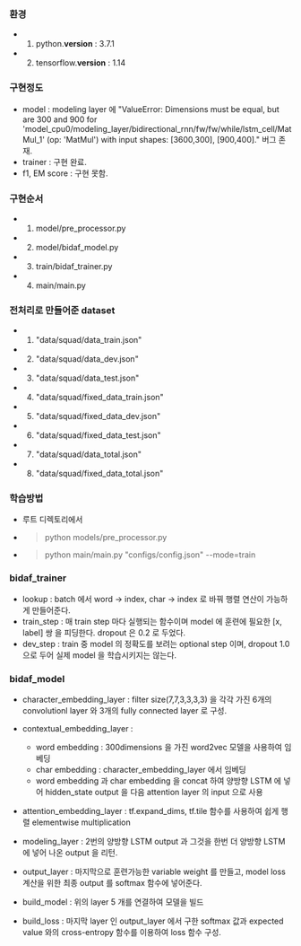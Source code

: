 ### 환경
- 1. python.__version__ : 3.7.1
- 2. tensorflow.__version__ : 1.14

### 구현정도
- model : modeling layer 에 "ValueError: Dimensions must be equal, but are 300 and 900 for 'model_cpu0/modeling_layer/bidirectional_rnn/fw/fw/while/lstm_cell/MatMul_1' (op: 'MatMul') with input shapes: [3600,300], [900,400]." 버그 존재.
- trainer : 구현 완료.
- f1, EM score : 구현 못함.

### 구현순서
- 1. model/pre_processor.py
- 2. model/bidaf_model.py
- 3. train/bidaf_trainer.py
- 4. main/main.py

### 전처리로 만들어준 dataset
- 1. "data/squad/data_train.json"
- 2. "data/squad/data_dev.json"
- 3. "data/squad/data_test.json"
- 4. "data/squad/fixed_data_train.json"
- 5. "data/squad/fixed_data_dev.json"
- 6. "data/squad/fixed_data_test.json"
- 7. "data/squad/data_total.json"
- 8. "data/squad/fixed_data_total.json"

### 학습방법
- 루트 디렉토리에서
- > python models/pre_processor.py
- > python main/main.py "configs/config.json" --mode=train

### bidaf_trainer
- lookup : batch 에서 word -> index, char -> index 로 바꿔 행렬 연산이 가능하게 만들어준다.
- train_step : 매 train step 마다 실행되는 함수이며 model 에 훈련에 필요한 [x, label] 쌍 을 피딩한다. dropout 은 0.2 로 두었다.
- dev_step : train 중 model 의 정확도를 보려는 optional step 이며, dropout 1.0 으로 두어 실제 model 을 학습시키지는 않는다.

### bidaf_model
- character_embedding_layer : filter size(7,7,3,3,3,3) 을 각각 가진 6개의 convolutionl layer 와 3개의 fully connected layer 로 구성.

- contextual_embedding_layer :
  - word embedding : 300dimensions 을 가진 word2vec 모델을 사용하여 임베딩
  - char embedding : character_embedding_layer 에서 임베딩
  - word embedding 과 char embedding 을 concat 하여 양방향 LSTM 에 넣어 hidden_state output 을 다음 attention layer 의 input 으로 사용

- attention_embedding_layer : tf.expand_dims, tf.tile 함수를 사용하여 쉽게 행렬 elementwise multiplication

- modeling_layer : 2번의 양방향 LSTM output 과 그것을 한번 더 양방향 LSTM 에 넣어 나온 output 을 리턴.

- output_layer : 마지막으로 훈련가능한 variable weight 를 만들고, model loss 계산을 위한 최종 output 를 softmax 함수에 넣어준다.

- build_model : 위의 layer 5 개를 연결하여 모델을 빌드

- build_loss : 마지막 layer 인 output_layer 에서 구한 softmax 값과 expected value 와의 cross-entropy 함수를 이용하여 loss 함수 구성.
